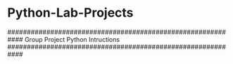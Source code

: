 # Python-Lab-Projects 

############################################################
Group Project Python Intructions 
############################################################


